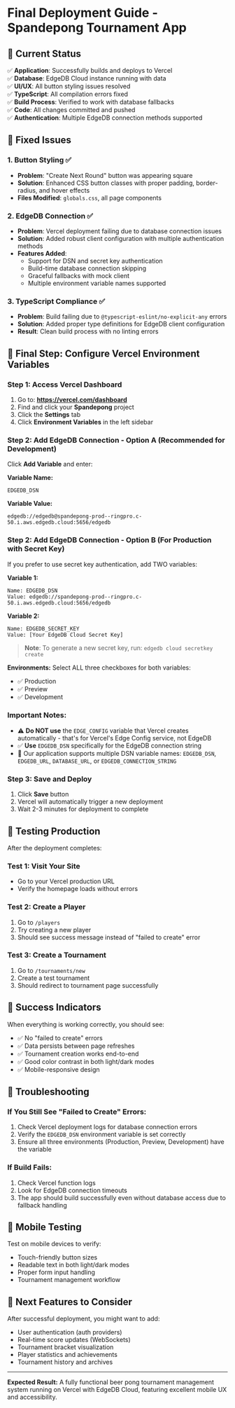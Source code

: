 # Final Deployment Guide - Spandepong Tournament App

## 🎯 Current Status

✅ **Application**: Successfully builds and deploys to Vercel  
✅ **Database**: EdgeDB Cloud instance running with data  
✅ **UI/UX**: All button styling issues resolved  
✅ **TypeScript**: All compilation errors fixed  
✅ **Build Process**: Verified to work with database fallbacks  
✅ **Code**: All changes committed and pushed  
✅ **Authentication**: Multiple EdgeDB connection methods supported

## 🔧 Fixed Issues

### 1. Button Styling ✅
- **Problem**: "Create Next Round" button was appearing square
- **Solution**: Enhanced CSS button classes with proper padding, border-radius, and hover effects
- **Files Modified**: `globals.css`, all page components

### 2. EdgeDB Connection ✅ 
- **Problem**: Vercel deployment failing due to database connection issues
- **Solution**: Added robust client configuration with multiple authentication methods
- **Features Added**:
  - Support for DSN and secret key authentication
  - Build-time database connection skipping
  - Graceful fallbacks with mock client
  - Multiple environment variable names supported

### 3. TypeScript Compliance ✅
- **Problem**: Build failing due to `@typescript-eslint/no-explicit-any` errors
- **Solution**: Added proper type definitions for EdgeDB client configuration
- **Result**: Clean build process with no linting errors

## 🚀 Final Step: Configure Vercel Environment Variables

### Step 1: Access Vercel Dashboard
1. Go to: **https://vercel.com/dashboard**
2. Find and click your **Spandepong** project
3. Click the **Settings** tab
4. Click **Environment Variables** in the left sidebar

### Step 2: Add EdgeDB Connection - Option A (Recommended for Development)
Click **Add Variable** and enter:

**Variable Name:**
```
EDGEDB_DSN
```

**Variable Value:**
```
edgedb://edgedb@spandepong-prod--ringpro.c-50.i.aws.edgedb.cloud:5656/edgedb
```

### Step 2: Add EdgeDB Connection - Option B (For Production with Secret Key)
If you prefer to use secret key authentication, add TWO variables:

**Variable 1:**
```
Name: EDGEDB_DSN
Value: edgedb://spandepong-prod--ringpro.c-50.i.aws.edgedb.cloud:5656/edgedb
```

**Variable 2:**
```
Name: EDGEDB_SECRET_KEY
Value: [Your EdgeDB Cloud Secret Key]
```

> **Note**: To generate a new secret key, run: `edgedb cloud secretkey create`

**Environments:** Select ALL three checkboxes for both variables:
- ✅ Production
- ✅ Preview  
- ✅ Development

### Important Notes:
- ⚠️ **Do NOT use** the `EDGE_CONFIG` variable that Vercel creates automatically - that's for Vercel's Edge Config service, not EdgeDB
- ✅ **Use** `EDGEDB_DSN` specifically for the EdgeDB connection string
- 🔧 Our application supports multiple DSN variable names: `EDGEDB_DSN`, `EDGEDB_URL`, `DATABASE_URL`, or `EDGEDB_CONNECTION_STRING`

### Step 3: Save and Deploy
1. Click **Save** button
2. Vercel will automatically trigger a new deployment
3. Wait 2-3 minutes for deployment to complete

## 🧪 Testing Production

After the deployment completes:

### Test 1: Visit Your Site
- Go to your Vercel production URL
- Verify the homepage loads without errors

### Test 2: Create a Player
1. Go to `/players`
2. Try creating a new player
3. Should see success message instead of "failed to create" error

### Test 3: Create a Tournament
1. Go to `/tournaments/new`
2. Create a test tournament
3. Should redirect to tournament page successfully

## 🎉 Success Indicators

When everything is working correctly, you should see:
- ✅ No "failed to create" errors
- ✅ Data persists between page refreshes
- ✅ Tournament creation works end-to-end
- ✅ Good color contrast in both light/dark modes
- ✅ Mobile-responsive design

## 🔧 Troubleshooting

### If You Still See "Failed to Create" Errors:
1. Check Vercel deployment logs for database connection errors
2. Verify the `EDGEDB_DSN` environment variable is set correctly
3. Ensure all three environments (Production, Preview, Development) have the variable

### If Build Fails:
1. Check Vercel function logs
2. Look for EdgeDB connection timeouts
3. The app should build successfully even without database access due to fallback handling

## 📱 Mobile Testing

Test on mobile devices to verify:
- Touch-friendly button sizes
- Readable text in both light/dark modes
- Proper form input handling
- Tournament management workflow

## 🎯 Next Features to Consider

After successful deployment, you might want to add:
- User authentication (auth providers)
- Real-time score updates (WebSockets)
- Tournament bracket visualization
- Player statistics and achievements
- Tournament history and archives

---

**Expected Result:** A fully functional beer pong tournament management system running on Vercel with EdgeDB Cloud, featuring excellent mobile UX and accessibility.
